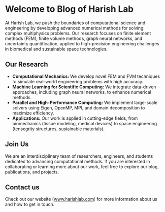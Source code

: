 # Welcome to Blog of Harish Lab

At Harish Lab, we push the boundaries of computational science and engineering by developing advanced numerical methods for solving complex multiphysics problems. Our research focuses on finite element methods (FEM), finite volume methods, graph neural networks, and uncertainty quantification, applied to high-precision engineering challenges in biomedical and sustainable space technologies.

## Our Research
- **Computational Mechanics:** We develop novel FEM and FVM techniques to simulate real-world engineering problems with high accuracy.
- **Machine Learning for Scientific Computing:** We integrate data-driven approaches, including graph neural networks, to enhance numerical methods.
- **Parallel and High-Performance Computing:** We implement large-scale solvers using Eigen, OpenMP, MPI, and domain decomposition to maximize efficiency.
- **Applications:** Our work is applied in cutting-edge fields, from biomechanics (tissue modeling, medical devices) to space engineering (tensegrity structures, sustainable materials).

## Join Us
We are an interdisciplinary team of researchers, engineers, and students dedicated to advancing computational methods. If you are interested in collaborating or learning more about our work, feel free to explore our blog, publications, and projects.

## Contact us
Check out our website (www.harishlab.com) for more information about us and how to get in touch.
